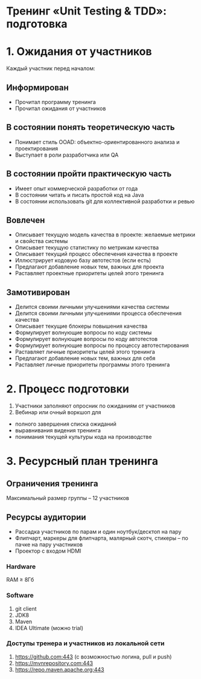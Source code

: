 # Тренинг «Unit Testing & TDD»: подготовка

# 1. Ожидания от участников

Каждый участник перед началом:

## Информирован

- Прочитал программу тренинга
- Прочитал ожидания от участников

## В состоянии понять теоретическую часть

- Понимает стиль OOAD: объектно-ориентированного анализа и проектирования
- Выступает в роли разработчика или QA

## В состоянии пройти практическую часть

- Имеет опыт коммерческой разработки от года
- В состоянии читать и писать простой код на Java
- В состоянии использовать git для коллективной разработки и ревью

## Вовлечен

- Описывает текущую модель качества в проекте: желаемые метрики и свойства системы
- Описывает текущую статистику по метрикам качества
- Описывает текущий процесс обеспечения качества в проекте
- Иллюстрирует кодовую базу автотестов (если есть)
- Предлагают добавление новых тем, важных для проекта
- Раставляет проектные приоритеты целей этого тренинга

## Замотивирован

- Делится своими личными улучшениями качества системы
- Делится своими личными улучшениями процесса обеспечения качества
- Описывает текущие блокеры повышения качества
- Формулирует волнующие вопросы по коду системы
- Формулирует волнующие вопросы по коду автотестов
- Формулирует волнующие вопросы по процессу автотестирования
- Раставляет личные приоритеты целей этого тренинга
- Предлагают добавление новых тем, важных для себя
- Раставляет личные приоритеты программы этого тренинга

# 2. Процесс подготовки

1. Участники заполняют опросник по ожиданиям от участников
2. Вебинар или очный воркшоп для

- полного завершения списка ожиданий
- выравнивания видения тренинга
- понимания текущей культуры кода на производстве

# 3. Ресурсный план тренинга

## Ограничения тренинга

Максимальный размер группы – 12 участников

## Ресурсы аудитории

- Рассадка участников по парам и один ноутбук/десктоп на пару
- Флипчарт, маркеры для флипчарта, малярный скотч, стикеры – по пачке на пару участников
- Проектор с входом HDMI

### Hardware

RAM ≥ 8Гб

### Software

1. git client
1. JDK8
1. Maven
1. IDEA Ultimate (можно trial)

### Доступы тренера и участников из локальной сети

1. https://github.com:443 (с возможностью логина, pull и push)
1. https://mvnrepository.com:443
1. https://repo.maven.apache.org:443

